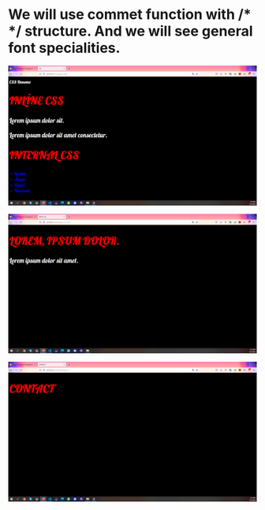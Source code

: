 # We will use commet function with /*   */ structure. And we will see general font specialities.

![index](pictures/index.png)

![about-us](pictures/about-us.png)

![contact](pictures/contact.png)